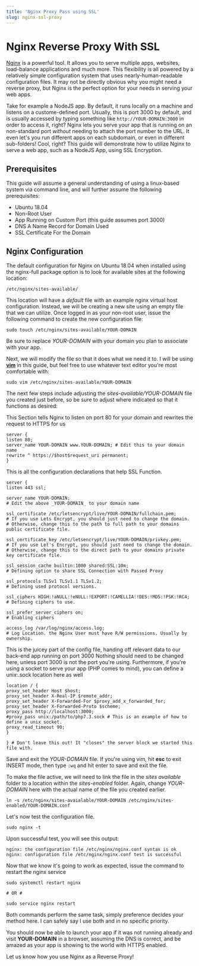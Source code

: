 ```yaml
---
title: 'Nginx Proxy Pass using SSL'
slug: nginx-ssl-proxy
---
```


# Nginx Reverse Proxy With SSL

[Nginx](http://nginx.org/) is a powerful tool. It allows you to serve multiple apps, websites, load-balance applications and much more. This flexibility is all powered by a relatively simple configuration system that uses nearly-human-readable configuration files. It may not be directly obvious why you might need a reverse proxy, but Nginx is the perfect option for your needs in serving your web apps. 

Take for example a NodeJS app. By default, it runs locally on a machine and listens on a custome-defined port. Usually, this is port 3000 by default, and is usually accessed by typing something like ```http://YOUR-DOMAIN:3000``` in order to access it, right? Nginx lets you serve your app that is running on an non-standard port _without_ needing to attach the port number to the URL. It even let's you run different apps on each subdomain, or even in different sub-folders! Cool, right?  This guide will demonstrate how to utilize Nginx to serve a web app, such as a NodeJS App, using SSL Encryption. 

## Prerequisites

This guide will assume a general understanding of using a linux-based system via command line, and will further assume the following prerequisites:

* Ubuntu 18.04
* Non-Root User
* App Running on Custom Port (this guide assumes port 3000)
* DNS A Name Record for Domain Used
* SSL Certificate For the Domain

## Nginx Configuration

The default configuration for Nginx on Ubuntu 18.04 when installed using the nginx-full package option is to look for available sites at the following location: 

```/etc/nginx/sites-available/```

This location will have a *default* file with an example nginx virtual host configuration. Instead, we will be creating a new site using an empty file that we can utilize. Once logged in as your non-root user, issue the following command to create the new configuration file:

    sudo touch /etc/nginx/sites-available/YOUR-DOMAIN
    
Be sure to replace _YOUR-DOMAIN_ with your domain you plan to associate with your app. 

Next, we will modify the file so that it does what we need it to. I will be using [**vim**](https://www.vim.org/) in this guide, but feel free to use whatever text editor you're most comfortable with: 

    sudo vim /etc/nginx/sites-available/YOUR-DOMAIN
    
The next few steps include adjusting the _sites-available/YOUR-DOMAIN_ file you created just before, so be sure to adjust where indicated so that it functions as desired: 


This Section tells Nginx to listen on port 80 for your domain and rewrites the request to HTTPS for us


    server {
    listen 80;
    server_name YOUR-DOMAIN www.YOUR-DOMAIN; # Edit this to your domain name
    rewrite ^ https://$host$request_uri permanent;
    }


This is all the configuration declarations that help SSL Function.


    server {
    listen 443 ssl;

    server_name YOUR-DOMAIN;                                               
    # Edit the above _YOUR-DOMAIN_ to your domain name
   
    ssl_certificate /etc/letsencrypt/live/YOUR-DOMAIN/fullchain.pem;       
    # If you use Lets Encrypt, you should just need to change the domain. 
    # Otherwise, change this to the path to full path to your domains public certificate file.
   
    ssl_certificate_key /etc/letsencrypt/live/YOUR-DOMAIN/privkey.pem;     
    # If you use Let's Encrypt, you should just need to change the domain.
    # Otherwise, change this to the direct path to your domains private key certificate file.
   
    ssl_session_cache builtin:1000 shared:SSL:10m;                        
    # Defining option to share SSL Connection with Passed Proxy
   
    ssl_protocols TLSv1 TLSv1.1 TLSv1.2;                                  
    # Defining used protocol versions. 
   
    ssl_ciphers HIGH:!aNULL:!eNULL:!EXPORT:!CAMELLIA:!DES:!MD5:!PSK:!RC4; 
    # Defining ciphers to use. 
   
    ssl_prefer_server_ciphers on;                                         
    # Enabling ciphers
   
    access_log /var/log/nginx/access.log;                                 
    # Log Location. the Nginx User must have R/W permissions. Usually by ownership.
    
 
 This is the juicey part of the config file, handing off relevant data to our back-end app running on port 3000
 Nothing should need to be changed here, unless port 3000 is not the port you're using. 
 Furthermore, if you're using a socket to serve your app (PHP comes to mind), you can define a unix:.sock location here as well

    
    location / {
    proxy_set_header Host $host;
    proxy_set_header X-Real-IP $remote_addr;
    proxy_set_header X-Forwarded-For $proxy_add_x_forwarded_for;
    proxy_set_header X-Forwarded-Proto $scheme;
    proxy_pass http://localhost:3000;
    #proxy_pass unix:/path/to/php7.3.sock # This is an example of how to define a unix socket.
    proxy_read_timeout 90;
    }

    } # Don't leave this out! It "closes" the server block we started this file with. 
    
Save and exit the _YOUR-DOMAIN_ file. If you're using vim, hit **esc** to exit INSERT mode, then type ```:wq``` and hit enter to save and exit the file. 

To make the file active, we will need to link the file in the *sites available* folder to a location within the *sites-enabled* folder. Again, change _YOUR-DOMAIN_ here with the actual name of the file you created earlier.  

    ln -s /etc/nginx/sites-avaialable/YOUR-DOMAIN /etc/nginx/sites-enabled/YOUR-DOMAIN.conf


Let's now test the configuration file. 

    sudo nginx -t
    
Upon successful test, you will see this output: 

    nginx: the configuration file /etc/nginx/nginx.conf syntax is ok
    nginx: configuration file /etc/nginx/nginx.conf test is successful
    
Now that we know it's going to work as expected, issue the command to restart the nginx service

    sudo systemctl restart nginx
    
    # OR #
    
    sudo service nginx restart

Both commands perform the same task, simply preference decides your method here. I can safely say I use both and in no specific priority. 

You should now be able to launch your app if it was not running already and visit **YOUR-DOMAIN** in a browser, assuming the DNS is correct, and be amazed as your app is showing to the world with HTTPS enabled. 

Let us know how you use Nginx as a Reverse Proxy!
